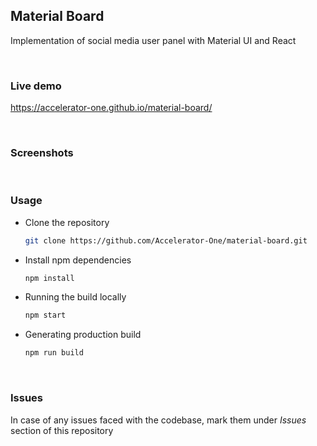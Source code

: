 ## Material Board
Implementation of social media user panel with Material UI and React

<br/>

### Live demo
https://accelerator-one.github.io/material-board/

<br/>

### Screenshots

<!-- TODO: Add screenshots -->

<br/>

### Usage
- Clone the repository
  ```bash
  git clone https://github.com/Accelerator-One/material-board.git
  ```

- Install npm dependencies
  ```bash
  npm install
  ```

- Running the build locally
  ```bash
  npm start
  ```

- Generating production build
  ```bash
  npm run build
  ```

<br/>

### Issues
In case of any issues faced with the codebase, mark them under *Issues* section of this repository
